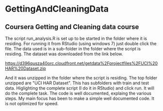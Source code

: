 # GettingAndCleaningData
## Coursera Getting and Cleaning data course

The script run_analysis.R is set up to be started in the folder where it is residing.
For running it from RStudio (using windows 7) just double click the file.
The data used is in a sub-folder in the folder where the script is residing.
The dataset was downloaded from the link below.

https://d396qusza40orc.cloudfront.net/getdata%2Fprojectfiles%2FUCI%20HAR%20Dataset.zip 

And it was unzipped in the folder where the script is residing.
The top folder unzipped are "UCI HAR Dataset". This has subfolders with train and test data.
Higlighting the complete script (I do it in RStudio) and click run.
It will do the complete task. The code is well documented, explaing the various steps.
My main focus has been to make a simple well documented code. It is not optimized for speed.

